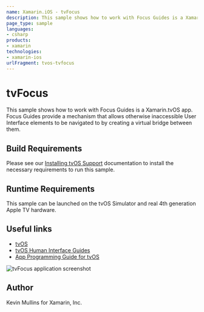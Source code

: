 ```yaml
---
name: Xamarin.iOS - tvFocus
description: This sample shows how to work with Focus Guides is a Xamarin.tvOS app. Focus Guides provide a mechanism that allows otherwise inaccessible User...
page_type: sample
languages:
- csharp
products:
- xamarin
technologies:
- xamarin-ios
urlFragment: tvos-tvfocus
---
```

# tvFocus

This sample shows how to work with Focus Guides is a Xamarin.tvOS app. Focus Guides provide a mechanism that allows otherwise inaccessible User Interface elements to be navigated to by creating a virtual bridge between them.

## Build Requirements

Please see our [Installing tvOS Support](/guides/ios/tvos/getting-started/installation/) documentation to install the necessary requirements to run this sample.

## Runtime Requirements

This sample can be launched on the tvOS Simulator and real 4th generation Apple TV hardware.

## Useful links

* [tvOS](https://developer.apple.com/tvos/)
* [tvOS Human Interface Guides](https://developer.apple.com/tvos/human-interface-guidelines/)
* [App Programming Guide for tvOS](https://developer.apple.com/library/prerelease/tvos/documentation/General/Conceptual/AppleTV_PG/)

![tvFocus application screenshot](Screenshots/01.png "tvFocus application screenshot")

## Author

Kevin Mullins for Xamarin, Inc.


